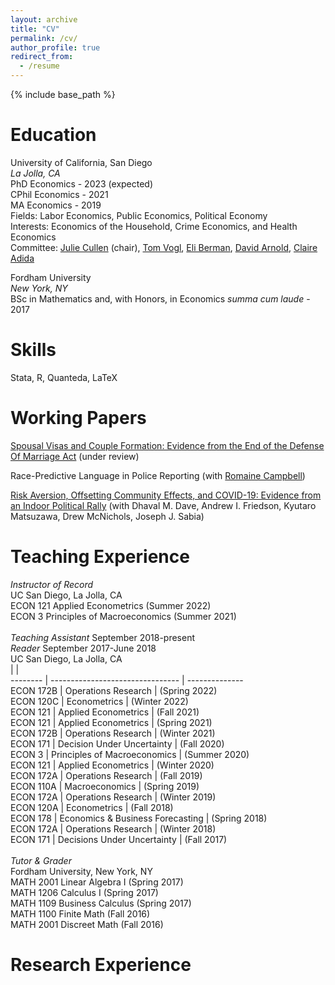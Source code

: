 ```yaml
---
layout: archive
title: "CV"
permalink: /cv/
author_profile: true
redirect_from:
  - /resume
---
```


{% include base_path %}

Education
======

University of California, San Diego<br>
*La Jolla, CA*<br>
PhD Economics - 2023 (expected)<br>
CPhil Economics - 2021<br>
MA Economics - 2019<br>
Fields: Labor Economics, Public Economics, Political Economy<br>
Interests: Economics of the Household, Crime Economics, and Health Economics<br>
Committee: [Julie Cullen](https://econweb.ucsd.edu/~jbcullen/) (chair), [Tom Vogl](http://tomvogl.com/), [Eli Berman](https://econweb.ucsd.edu/~elib/), [David Arnold](https://sites.google.com/site/davidhallarnold), [Claire Adida](https://claire.adida.net/) <br>

Fordham University<br>
*New York, NY*<br>
BSc in Mathematics and, with Honors, in Economics *summa cum laude* - 2017<br>


Skills
======
      
Stata, R, Quanteda, LaTeX


Working Papers
======

[Spousal Visas and Couple Formation: Evidence from the End of the Defense Of Marriage Act](https://osf.io/preprints/socarxiv/mzuwe/
) (under review)<br>

Race-Predictive Language in Police Reporting (with [Romaine Campbell](https://www.iq.harvard.edu/people/romaine-campbell))<br>

[Risk Aversion, Offsetting Community Effects, and COVID-19: Evidence from an Indoor Political Rally](https://www.nber.org/papers/w27522) (with Dhaval M. Dave, Andrew I. Friedson, Kyutaro Matsuzawa, Drew McNichols, Joseph J. Sabia)<br>


Teaching Experience 
======

*Instructor of Record*<br>
UC San Diego, La Jolla, CA<br>
ECON 121  Applied Econometrics (Summer 2022)<br>
ECON 3    Principles of Macroeconomics (Summer 2021)<br>
<br>
*Teaching Assistant* September 2018-present <br>
*Reader* September 2017-June 2018 <br>
UC San Diego, La Jolla, CA<br>
 | | <br>
 -------- | -------------------------------- | -------------- <br>
ECON 172B | Operations Research              |  (Spring 2022) <br>
ECON 120C | Econometrics                     |  (Winter 2022) <br>
ECON 121  | Applied Econometrics             |  (Fall 2021)   <br>
ECON 121  | Applied Econometrics             |  (Spring 2021) <br>
ECON 172B | Operations Research              |  (Winter 2021) <br>
ECON 171  | Decision Under Uncertainty       |  (Fall 2020)   <br>
ECON 3    | Principles of Macroeconomics     |  (Summer 2020) <br>
ECON 121  | Applied Econometrics             |  (Winter 2020) <br>
ECON 172A | Operations Research              |  (Fall 2019)   <br>
ECON 110A | Macroeconomics                   |  (Spring 2019) <br>
ECON 172A | Operations Research              |  (Winter 2019) <br>
ECON 120A | Econometrics                     |  (Fall 2018)   <br>
ECON 178  | Economics & Business Forecasting |  (Spring 2018) <br>
ECON 172A | Operations Research              |  (Winter 2018) <br>
ECON 171  | Decisions Under Uncertainty      |  (Fall 2017)   <br>
<br>
*Tutor & Grader*<br>
Fordham University, New York, NY<br>
MATH 2001 Linear Algebra I (Spring 2017)<br>
MATH 1206 Calculus I (Spring 2017)<br>
MATH 1109 Business Calculus (Spring 2017)<br>
MATH 1100 Finite Math (Fall 2016)<br>
MATH 2001 Discreet Math (Fall 2016)<br>


Research Experience
======





<!-- Work experience                                    -->                                            
<!-- ======                                             -->                   
<!-- * Summer 2015: Research Assistant                  -->                                              
<!--   * Github University                              -->                                  
<!--   * Duties included: Tagging issues                -->                                                
<!--   * Supervisor: Professor Git                      -->                                          
<!--                                                    -->                                             
<!-- * Fall 2015: Research Assistant                    -->                                            
<!--   * Github University                              -->                                                  
<!--   * Duties included: Merging pull requests         -->                                       
<!--   * Supervisor: Professor Hub                      -->                                          
<!--                                                    -->                               
<!-- Skills                                             -->                                                                                   
<!-- ======                                             -->                                                   
<!-- * Skill 1                                          -->                                      
<!-- * Skill 2                                          -->                                                      
<!--   * Sub-skill 2.1                                  -->                                 
<!--   * Sub-skill 2.2                                  -->                              
<!--   * Sub-skill 2.3                                  -->                              
<!-- * Skill 3                                          -->                      
<!--                                                    -->                             
<!-- Publications                                       -->                         
<!-- ======                                             -->                   
<!--   <ul>{% for post in site.publications %}          -->                                      
<!--     {% include archive-single-cv.html %}           -->                                     
<!--   {% endfor %}</ul>                                -->                                
<!--                                                    -->                               
<!-- Talks                                              -->                                  
<!-- ======                                             -->                   
<!--   <ul>{% for post in site.talks %}                 -->               
<!--     {% include archive-single-talk-cv.html %}      -->                          
<!--   {% endfor %}</ul>                                -->                
<!--                                                    -->               
<!-- Teaching                                           -->                     
<!-- ======                                             -->                   
<!--   <ul>{% for post in site.teaching %}              -->                  
<!--     {% include archive-single-cv.html %}           -->                                     
<!--   {% endfor %}</ul>                                -->                                
<!--                                                    -->                               
<!-- Service and leadership                             -->
<!-- ======                                             -->
<!-- * Currently signed in to 43 different slack teams  -->
